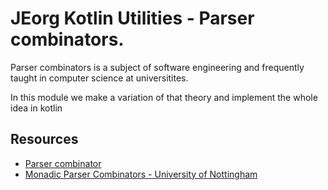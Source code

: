 # JEorg Kotlin Utilities - Parser combinators.

Parser combinators is a subject of software engineering and frequently taught in computer science at universitites.

In this module we make a variation of that theory and implement the whole idea in kotlin

## Resources

-   [Parser combinator](https://en.wikipedia.org/wiki/Parser_combinator)
-   [Monadic Parser Combinators - University of Nottingham](https://www.cs.nott.ac.uk/%7Epszgmh/monparsing.pdf)
